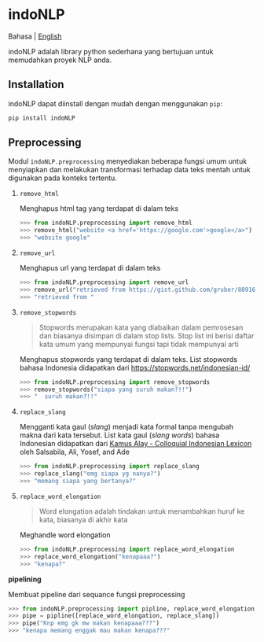 # indoNLP

Bahasa | [English](./README.en.md)

indoNLP adalah library python sederhana yang bertujuan untuk memudahkan proyek NLP anda.

## Installation

indoNLP dapat diinstall dengan mudah dengan menggunakan `pip`:

```bash
pip install indoNLP
```

## Preprocessing

Modul `indoNLP.preprocessing` menyediakan beberapa fungsi umum untuk menyiapkan dan melakukan
transformasi terhadap data teks mentah untuk digunakan pada konteks tertentu.

1. `remove_html`

   Menghapus html tag yang terdapat di dalam teks

   ```python
   >>> from indoNLP.preprocessing import remove_html
   >>> remove_html("website <a href='https://google.com'>google</a>")
   >>> "website google"
   ```

2. `remove_url`

   Menghapus url yang terdapat di dalam teks

   ```python
   >>> from indoNLP.preprocessing import remove_url
   >>> remove_url("retrieved from https://gist.github.com/gruber/8891611")
   >>> "retrieved from "
   ```

3. `remove_stopwords`

   > Stopwords merupakan kata yang diabaikan dalam pemrosesan dan biasanya disimpan di dalam stop lists. Stop list ini berisi daftar kata umum yang mempunyai fungsi tapi tidak mempunyai arti

   Menghapus stopwords yang terdapat di dalam teks.
   List stopwords bahasa Indonesia didapatkan dari https://stopwords.net/indonesian-id/

   ```python
   >>> from indoNLP.preprocessing import remove_stopwords
   >>> remove_stopwords("siapa yang suruh makan?!!")
   >>> "  suruh makan?!!"
   ```

4. `replace_slang`

   Mengganti kata gaul (_slang_) menjadi kata formal tanpa mengubah makna dari kata tersebut.
   List kata gaul (_slang words_) bahasa Indonesian didapatkan dari
   [Kamus Alay - Colloquial Indonesian Lexicon](https://github.com/nasalsabila/kamus-alay)
   oleh Salsabila, Ali, Yosef, and Ade

   ```python
   >>> from indoNLP.preprocessing import replace_slang
   >>> replace_slang("emg siapa yg nanya?")
   >>> "memang siapa yang bertanya?"
   ```

5. `replace_word_elongation`

   > Word elongation adalah tindakan untuk menambahkan huruf ke kata, biasanya di akhir kata

   Meghandle word elongation

   ```python
   >>> from indoNLP.preprocessing import replace_word_elongation
   >>> replace_word_elongation("kenapaaa?")
   >>> "kenapa?"
   ```

**pipelining**

Membuat pipeline dari sequance fungsi preprocessing

```python
>>> from indoNLP.preprocessing import pipline, replace_word_elongation, replace_slang
>>> pipe = pipline([replace_word_elongation, replace_slang])
>>> pipe("Knp emg gk mw makan kenapaaa???")
>>> "kenapa memang enggak mau makan kenapa???"
```
